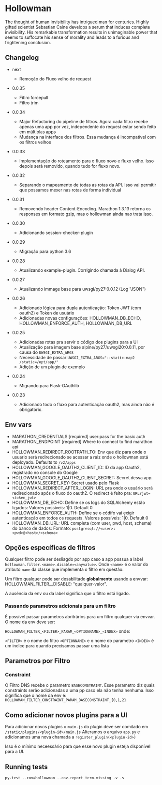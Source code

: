 # Hollowman

The thought of human invisibility has intrigued man for centuries. Highly gifted scientist Sebastian Caine develops a serum that induces complete invisibility. His remarkable transformation results in unimaginable power that seems to suffocate his sense of morality and leads to a furious and frightening conclusion.

## Changelog

* next
  - Remoção do Fluxo velho de request

* 0.0.35
  - Fitlro forcepull
  - Filtro trim

* 0.0.34
  - Major Refactoring do pipeline de filtros. Agora cada filtro recebe apenas uma app por vez, independente do request estar sendo feito em múltiplas apps
  - Mudança na interface dos filtros. Essa mudança é incompatível com os filtros velhos

* 0.0.33
  - Implementação do roteamento para o fluxo novo e fluxo velho. Isso depois será removido, quando tudo for fluxo novo.

* 0.0.32
  - Separando o mapeamento de todas as rotas da API. Isso vai permitir que possamos mexer nas rotas de forma individual 

* 0.0.31
  - Removendo header Content-Encoding. Marathon 1.3.13 retorna os responses em formato gzip, mas o hollowman ainda nao trata isso.

* 0.0.30
  - Adicionando session-checker-plugin

* 0.0.29
  - Migração para python 3.6

* 0.0.28
  - Atualizando example-plugin. Corrigindo chamada à Dialog API.

* 0.0.27
  - Atualizando immage base para uwsgi/py27:0.0.12 (Log "JSON")

* 0.0.26
  - Adicionado lógica para dupla autenticação: Token JWT (com oauth2) e Token de usuário
  - Adicionadas novas configurações: HOLLOWMAN_DB_ECHO, HOLLOWMAN_ENFORCE_AUTH, HOLLOWMAN_DB_URL

* 0.0.25
  - Adicionadas rotas pra servir o código dos plugins para a UI
  - Atualização para imagem base alpine/py27/uwsgi20:0.0.11, por causa do `UWSGI_EXTRA_ARGS`
  - Necessidade de passar `UWSGI_EXTRA_ARGS="--static-map2 /static=/opt/app/"`
  - Adição de um plugin de exemplo
* 0.0.24
  - Migrando para Flask-OAuthlib
* 0.0.23
  - Adicionado todo o fluxo para autenticação oauth2, mas ainda não é obrigatório. 

## Env vars
* MARATHON_CREDENTIALS [required] user:pass for the basic auth
* MARATHON_ENDPOINT [required] Where to connect to find marathon api
* HOLLOWMAN_REDIRECT_ROOTPATH_TO: Env que diz para onde o usuario será redirecionado se acessar a raiz onde o hollowman está deployado. Defaults to `/v2/apps`
* HOLLOWMAN_GOOGLE_OAUTH2_CLIENT_ID: ID da app Oauth2, registrado no console do Google
* HOLLOWMAN_GOOGLE_OAUTH2_CLIENT_SECRET: Secret dessa app.
* HOLLOWMAN_SECRET_KEY: Secret usado pelo Flask
* HOLLOWMAN_REDIRECT_AFTER_LOGIN: URL pra onde o usuário será redirecionado após o fluxo do oauth2. O redirect é feito pra: `URL?jwt=<token_jwt>`
* HOLLOWMAN_DB_ECHO: Define se os logs do SQLAlchemy estão ligados: Valores possíveis: 1|0. Default 0
* HOLLOWMAN_ENFORCE_AUTH: Define se o códifo vai exigir autenticaçáo em todos os requests. Valores possíveis: 1|0. Default 0
* HOLLOWMAN_DB_URL: URL completa (com user, pwd, host, schema) do banco de dados: Formato: `postgresql://<user>:<pwd>@<host>/<schema>`


## Opções específicas de filtros

Qualquer filtro pode ser desliagdo por app caso a app possua a label `hollowman.filter.<name>.disable=<anyvalue>`. Onde `<name>` é o 
valor do atributo `name` da classe que implementa o filtro em questão.


Um filtro qualquer pode ser desabilitado **globalmente** usando a envvar: HOLLOWMAN_FILTER_<NAME>_DISABLE: "qualquer-valor". 


A ausência da env ou da label significa que o filtro está ligado.

### Passando parametros adcionais para um filtro

É possível passar parametros abritrários para um filtro qualquer via envvar. O nome da env deve ser:

`HOLLOWMAN_FILTER_<FILTER>_PARAM_<OPTIONNAME>_<INDEX>` onde:

`<FILTER>` é o nome do filtro
`<OPTIONNAME>` e o nome do parametro
`<INDEX>` é um indice para quando precisamos passar uma lista



## Parametros por Filtro

### Constraint

O Filtro DNS recebe o parametro `BASECONSTRAINT`. Esse parametro diz quais constraints serão adicionadas a uma pp caso ela não tenha nenhuma. Isso significa que o nome da env é: `HOLLOWMAN_FILTER_CONSTRAINT_PARAM_BASECONSTRAINT_{0,1,2}`


## Como adicionar novos plugins para a UI


Para adicionar novos plugins o `main.js` do plugin deve ser comitado em `/static/plugins/<plugin-id>/main.js`
Alteramos o arquivo `app.py` e adicionamos uma nova chamada a `register_plugin(<plugin-id>)`

Isso é o mínimo neceessário para que esse novo plugin esteja disponível para a UI.




## Running tests
`py.test --cov=hollowman --cov-report term-missing -v -s`
